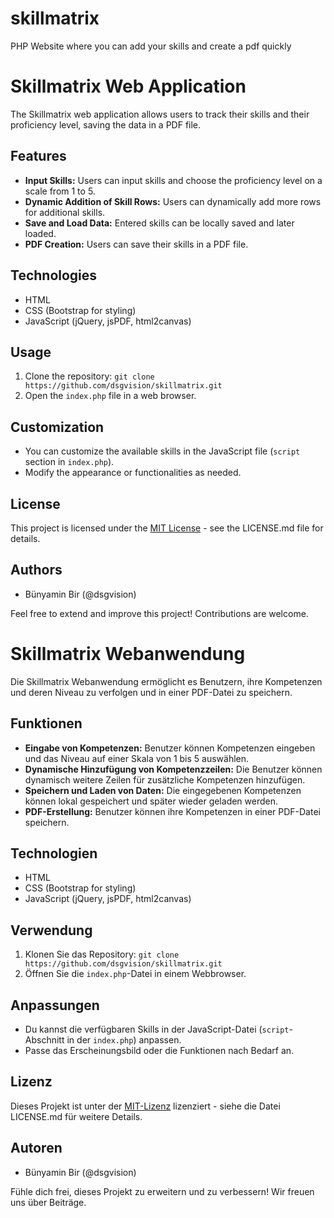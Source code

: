 # skillmatrix
PHP Website where you can add your skills and create a pdf quickly

# Skillmatrix Web Application

The Skillmatrix web application allows users to track their skills and their proficiency level, saving the data in a PDF file.

## Features

- **Input Skills:** Users can input skills and choose the proficiency level on a scale from 1 to 5.
- **Dynamic Addition of Skill Rows:** Users can dynamically add more rows for additional skills.
- **Save and Load Data:** Entered skills can be locally saved and later loaded.
- **PDF Creation:** Users can save their skills in a PDF file.

## Technologies

- HTML
- CSS (Bootstrap for styling)
- JavaScript (jQuery, jsPDF, html2canvas)

## Usage

1. Clone the repository: `git clone https://github.com/dsgvision/skillmatrix.git`
2. Open the `index.php` file in a web browser.

## Customization

- You can customize the available skills in the JavaScript file (`script` section in `index.php`).
- Modify the appearance or functionalities as needed.

## License

This project is licensed under the [MIT License](LICENSE) - see the LICENSE.md file for details.

## Authors

- Bünyamin Bir (@dsgvision)

Feel free to extend and improve this project! Contributions are welcome.



# Skillmatrix Webanwendung

Die Skillmatrix Webanwendung ermöglicht es Benutzern, ihre Kompetenzen und deren Niveau zu verfolgen und in einer PDF-Datei zu speichern.

## Funktionen

- **Eingabe von Kompetenzen:** Benutzer können Kompetenzen eingeben und das Niveau auf einer Skala von 1 bis 5 auswählen.
- **Dynamische Hinzufügung von Kompetenzzeilen:** Die Benutzer können dynamisch weitere Zeilen für zusätzliche Kompetenzen hinzufügen.
- **Speichern und Laden von Daten:** Die eingegebenen Kompetenzen können lokal gespeichert und später wieder geladen werden.
- **PDF-Erstellung:** Benutzer können ihre Kompetenzen in einer PDF-Datei speichern.

## Technologien

- HTML
- CSS (Bootstrap for styling)
- JavaScript (jQuery, jsPDF, html2canvas)

## Verwendung

1. Klonen Sie das Repository: `git clone https://github.com/dsgvision/skillmatrix.git`
2. Öffnen Sie die `index.php`-Datei in einem Webbrowser.

## Anpassungen

- Du kannst die verfügbaren Skills in der JavaScript-Datei (`script`-Abschnitt in der `index.php`) anpassen.
- Passe das Erscheinungsbild oder die Funktionen nach Bedarf an.

## Lizenz

Dieses Projekt ist unter der [MIT-Lizenz](LICENSE) lizenziert - siehe die Datei LICENSE.md für weitere Details.

## Autoren

- Bünyamin Bir (@dsgvision)

Fühle dich frei, dieses Projekt zu erweitern und zu verbessern! Wir freuen uns über Beiträge.

